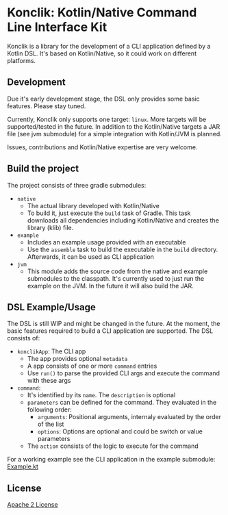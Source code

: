# Konclik: Kotlin/Native Command Line Interface Kit
Konclik is a library for the development of a CLI application defined by
a Kotlin DSL. It's based on Kotlin/Native, so it could work on different platforms.

## Development
Due it's early development stage, the DSL only provides some basic features.
Please stay tuned.

Currently, Konclik only supports one target: `linux`. More targets will
be supported/tested in the future. In addition to the Kotlin/Native targets a
JAR file (see jvm submodule) for a simple integration with Kotlin/JVM is planned.

Issues, contributions and Kotlin/Native expertise are very welcome.

## Build the project
The project consists of three gradle submodules:
- `native`
  * The actual library developed with Kotlin/Native
  * To build it, just execute the `build` task of Gradle. This task
  downloads all dependencies including Kotlin/Native and creates the library (klib) file.
- `example`
  * Includes an example usage provided with an executable
  * Use the `assemble` task to build the executable in the `build` directory. Afterwards,
  it can be used as CLI application
- `jvm`
  * This module adds the source code from the native and example submodules to the classpath.
It's currently used to just run the example on the JVM. In the future it will also build the JAR.

## DSL Example/Usage
The DSL is still WIP and might be changed in the future.
At the moment, the basic features required to build a CLI application are supported.
The DSL consists of:
- `konclikApp`: The CLI app
  * The app provides optional `metadata`
  * A app consists of one or more `command` entries
  * Use `run()` to parse the provided CLI args and execute the command with these args
- `command`:
  * It's identified by its `name`. The `description` is optional
  * `parameters` can be defined for the command. They evaluated in the following order:
    * `arguments`: Positional arguments, internaly evaluated by the order of the list
    * `options`: Options are optional and could be switch or value parameters
  * The `action` consists of the logic to execute for the command

For a working example see the CLI application in the example submodule: [Example.kt](https://github.com/dbaelz/Konclik/blob/master/example/src/main/kotlin/Example.kt)



## License
[Apache 2 License](https://github.com/dbaelz/OnOff-Tracker/blob/master/LICENSE)

